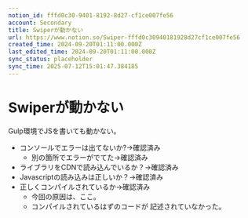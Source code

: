 ```yaml
---
notion_id: fffd0c30-9401-8192-8d27-cf1ce007fe56
account: Secondary
title: Swiperが動かない
url: https://www.notion.so/Swiper-fffd0c30940181928d27cf1ce007fe56
created_time: 2024-09-20T01:11:00.000Z
last_edited_time: 2024-09-20T01:11:00.000Z
sync_status: placeholder
sync_time: 2025-07-12T15:01:47.384185
---
```

# Swiperが動かない

Gulp環境でJSを書いても動かない。
- コンソールでエラーは出てないか?→確認済み
  - 別の箇所でエラーがでてた→確認済み
- ライブラリをCDNで読み込んでいるか？→確認済み
- Javascriptの読み込みは正しいか？→確認済み
- 正しくコンパイルされているか→確認済み
  - 今回の原因は、ここ。
  - コンパイルされているはずのコードが 記述されていなかった。
